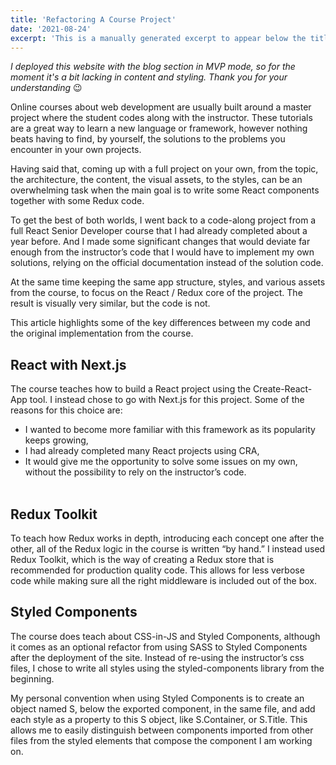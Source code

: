 ```yaml
---
title: 'Refactoring A Course Project'
date: '2021-08-24'
excerpt: 'This is a manually generated excerpt to appear below the title on the blog index page.'
---
```


_I deployed this website with the blog section in MVP mode, so for the moment it's a bit lacking in content and styling. Thank you for your understanding_ 😉

Online courses about web development are usually built around a master project where the student codes along with the instructor. These tutorials are a great way to learn a new language or framework, however nothing beats having to find, by yourself, the solutions to the problems you encounter in your own projects.

Having said that, coming up with a full project on your own, from the topic, the architecture, the content, the visual assets, to the styles, can be an overwhelming task when the main goal is to write some React components together with some Redux code.

To get the best of both worlds, I went back to a code-along project from a full React Senior Developer course that I had already completed about a year before. And I made some significant changes that would deviate far enough from the instructor’s code that I would have to implement my own solutions, relying on the official documentation instead of the solution code.

At the same time keeping the same app structure, styles, and various assets from the course, to focus on the React / Redux core of the project. The result is visually very similar, but the code is not.

This article highlights some of the key differences between my code and the original implementation from the course.

## React with Next.js

The course teaches how to build a React project using the Create-React-App tool. I instead chose to go with Next.js for this project. Some of the reasons for this choice are:

- I wanted to become more familiar with this framework as its popularity keeps growing,
- I had already completed many React projects using CRA,
- It would give me the opportunity to solve some issues on my own, without the possibility to rely on the instructor’s code.
  <br />
  <br />

## Redux Toolkit

To teach how Redux works in depth, introducing each concept one after the other, all of the Redux logic in the course is written “by hand.” I instead used Redux Toolkit, which is the way of creating a Redux store that is recommended for production quality code. This allows for less verbose code while making sure all the right middleware is included out of the box.

## Styled Components

The course does teach about CSS-in-JS and Styled Components, although it comes as an optional refactor from using SASS to Styled Components after the deployment of the site. Instead of re-using the instructor’s css files, I chose to write all styles using the styled-components library from the beginning.

My personal convention when using Styled Components is to create an object named S, below the exported component, in the same file, and add each style as a property to this S object, like S.Container, or S.Title. This allows me to easily distinguish between components imported from other files from the styled elements that compose the component I am working on.
